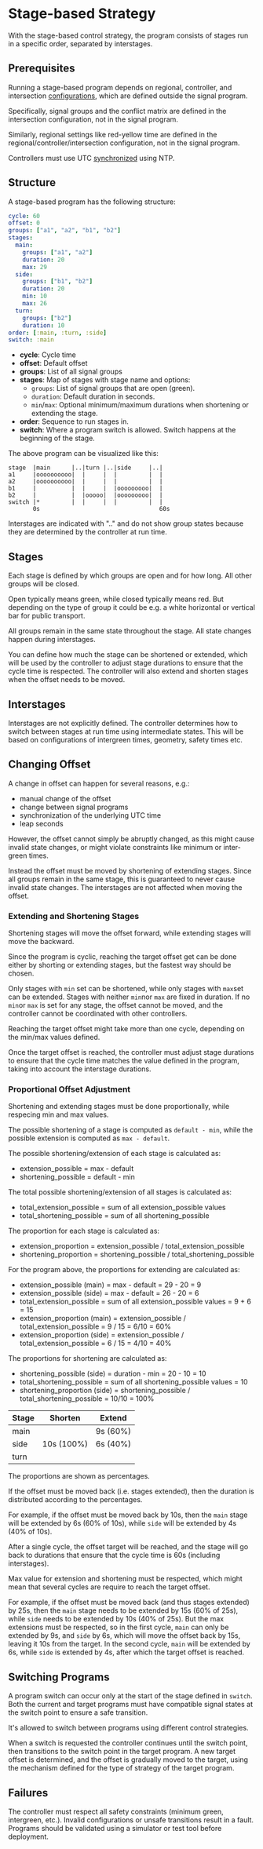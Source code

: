 # Stage-based Strategy
With the stage-based control strategy, the program consists of stages run in a specific order, separated by interstages.

## Prerequisites
Running a stage-based program depends on regional, controller, and intersection [configurations](configurations.md), which are defined outside the signal program.

Specifically, signal groups and the conflict matrix are defined in the intersection configuration, not in the signal program.

Similarly, regional settings like red-yellow time are defined in the regional/controller/intersection configuration, not in the signal program.

Controllers must use UTC [synchronized](synchronization.md) using NTP.

## Structure
A stage-based program has the following structure:

```yaml
cycle: 60
offset: 0
groups: ["a1", "a2", "b1", "b2"]
stages:
  main: 
    groups: ["a1", "a2"]
    duration: 20
    max: 29
  side:
    groups: ["b1", "b2"]
    duration: 20
    min: 10
    max: 26
  turn:
    groups: ["b2"]
    duration: 10
order: [:main, :turn, :side]
switch: :main
```

- **cycle**: Cycle time
- **offset**: Default offset
- **groups**: List of all signal groups
- **stages**: Map of stages with stage name and options:
  - `groups`: List of signal groups that are open (green).
  - `duration`: Default duration in seconds.
  - `min`/`max`: Optional minimum/maximum durations when shortening or extending the stage.
- **order**: Sequence to run stages in.
- **switch**: Where a program switch is allowed. Switch happens at the beginning of the stage.

The above program can be visualized like this:

```
stage  |main      |..|turn |..|side     |..|
a1     |oooooooooo|  |     |  |         |  |
a2     |oooooooooo|  |     |  |         |  |
b1     |          |  |     |  |ooooooooo|  |
b2     |          |  |ooooo|  |ooooooooo|  |
switch |*         |  |     |  |         |  |
       0s                                  60s
```

Interstages are indicated with ".." and do not show group states because they are determined by the controller at run time.

## Stages
Each stage is defined by which groups are open and for how long. All other groups will be closed.

Open typically means green, while closed typically means red. But depending on the type of group it could be e.g. a white horizontal or vertical bar for public transport.

All groups remain in the same state throughout the stage. All state changes happen during interstages.

You can define how much the stage can be shortened or extended, which will be used by the controller to adjust stage durations to ensure that the cycle time is respected.
The controller will also extend and shorten stages when the offset needs to be moved.

## Interstages
Interstages are not explicitly defined. The controller determines how to switch between stages at run time using intermediate states.
This will be based on configurations of intergreen times, geometry, safety times etc.

## Changing Offset
A change in offset can happen for several reasons, e.g.:

- manual change of the offset
- change between signal programs
- synchronization of the underlying UTC time
- leap seconds

However, the offset cannot simply be abruptly changed, as this might cause invalid state changes, or might violate constraints like minimum or inter-green times.

Instead the offset must be moved by shortening of extending stages. Since all groups remain in the same stage, this is guaranteed to never cause invalid state changes. The interstages are not affected when moving the offset.

### Extending and Shortening Stages
Shortening stages will move the offset forward, while extending stages will move the backward.

Since the program is cyclic, reaching the target offset get can be done either by shorting or extending stages, but the fastest way should be chosen.

Only stages with `min` set can be shortened, while only stages with `max`set can be extended. Stages with neither `min`nor `max` are fixed in duration. If no `min`or `max` is set for any stage, the offset cannot be moved, and the controller cannot be coordinated with other controllers.

Reaching the target offset might take more than one cycle, depending on the min/max values defined.

Once the target offset is reached, the controller must adjust stage durations to ensure that the cycle time matches the value defined in the program, taking into account the interstage durations.

### Proportional Offset Adjustment
Shortening and extending stages must be done proportionally, while respecing min and max values.


The possible shortening of a stage is computed as `default - min`, while the possible extension is computed as `max - default`.

The possible shortening/extension of each stage is calculated as:
- extension_possible = max - default
- shortening_possible = default - min

The total possible shortening/extension of all stages is calculated as:
- total_extension_possible = sum of all extension_possible values
- total_shortening_possible = sum of all shortening_possible

The proportion for each stage is calculated as:
- extension_proportion = extension_possible / total_extension_possible
- shortening_proportion = shortening_possible / total_shortening_possible


For the program above, the proportions for extending are calculated as:

- extension_possible (main) = max - default = 29 - 20 = 9
- extension_possible (side) = max - default = 26 - 20 = 6
- total_extension_possible = sum of all extension_possible values = 9 + 6 = 15
- extension_proportion (main) = extension_possible / total_extension_possible = 9 / 15 = 6/10 = 60%
- extension_proportion (side) = extension_possible / total_extension_possible = 6 / 15 = 4/10 = 40%

The proportions for shortening are calculated as:

- shortening_possible (side) = duration - min = 20 - 10 = 10
- total_shortening_possible = sum of all shortening_possible values = 10
- shortening_proportion (side) = shortening_possible / total_shortening_possible =  10/10 = 100%


|Stage|Shorten|Extend|
|--|--|--|
|main||9s (60%)|
|side|10s (100%)|6s (40%)|
|turn|||

The proportions are shown as percentages.


If the offset must be moved back (i.e. stages extended), then the duration is distributed according to the percentages.

For example, if the offset must be moved back by 10s, then the `main` stage will be extended by 6s (60% of 10s), while `side` will be extended by 4s (40% of 10s).

After a single cycle, the offset target will be reached, and the stage will go back to durations that ensure that the cycle time is 60s (including interstages).

Max value for extension and shortening must be respected, which might mean that several cycles are require to reach the target offset.

For example, if the offset must be moved back (and thus stages extended) by 25s, then the `main` stage needs to be extended by 15s (60% of 25s), while `side` needs to be extended by 10s (40% of 25s). But the max extensions must be respected, so in the first cycle, `main` can only be extended by 9s, and `side` by 6s, which will move the offset back by 15s, leaving it 10s from the target. In the second cycle, `main` will be extended by 6s, while `side` is extended by 4s, after which the target offset is reached.

## Switching Programs
A program switch can occur only at the start of the stage defined in `switch`. Both the current and target programs must have compatible signal states at the switch point to ensure a safe transition.

It's allowed to switch between programs using different control strategies.

When a switch is requested the controller continues until the switch point, then transitions to the switch point in the target program.
A new target offset is determined, and the offset is gradually moved to the target, using the mechanism defined for the type of strategy of the target program.

## Failures
The controller must respect all safety constraints (minimum green, intergreen, etc.). Invalid configurations or unsafe transitions result in a fault.
Programs should be validated using a simulator or test tool before deployment.

